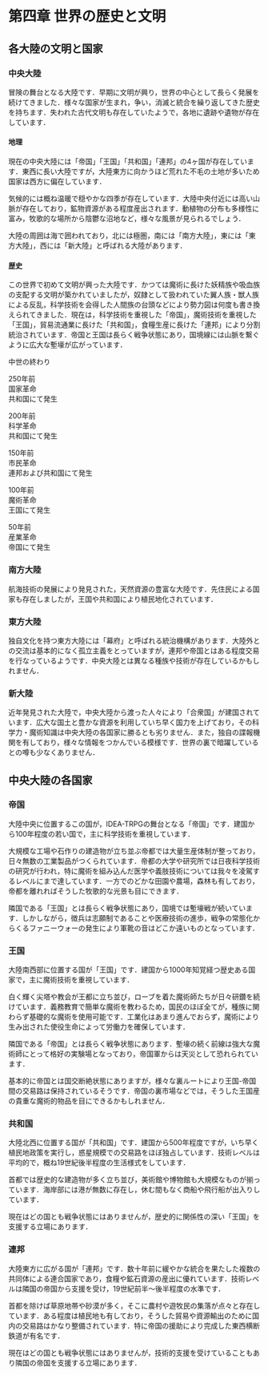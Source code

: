   
  
# 第四章 世界の歴史と文明  
  
## 各大陸の文明と国家  
  
### 中央大陸  
  
冒険の舞台となる大陸です．早期に文明が興り，世界の中心として長らく発展を続けてきました．様々な国家が生まれ，争い，消滅と統合を繰り返してきた歴史を持ちます．失われた古代文明も存在していたようで，各地に遺跡や遺物が存在しています．  
  
#### 地理  
  
現在の中央大陸には「帝国」「王国」「共和国」「連邦」の4ヶ国が存在しています．東西に長い大陸ですが，大陸東方に向かうほど荒れた不毛の土地が多いため国家は西方に偏在しています．  
  
気候的には概ね温暖で穏やかな四季が存在しています．大陸中央付近には高い山脈が存在しており，鉱物資源がある程度産出されます．動植物の分布も多様性に富み，牧歌的な場所から陰鬱な沼地など，様々な風景が見られるでしょう．  
  
大陸の周囲は海で囲われており，北には極圏，南には「南方大陸」，東には「東方大陸」，西には「新大陸」と呼ばれる大陸があります．  
  
  
  
#### 歴史  
  
この世界で初めて文明が興った大陸です．かつては魔術に長けた妖精族や吸血族の支配する文明が築かれていましたが，奴隷として扱われていた翼人族・獣人族による反乱，科学技術を会得した人間族の台頭などにより勢力図は何度も書き換えられてきました．現在は，科学技術を重視した「帝国」，魔術技術を重視した「王国」，貿易流通業に長けた「共和国」，食糧生産に長けた「連邦」により分割統治されています．帝国と王国は長らく戦争状態にあり，国境線には山脈を繋ぐように広大な塹壕が広がっています．  
  
中世の終わり  
  
250年前  
国家革命  
共和国にて発生  
  
200年前  
科学革命  
共和国にて発生  
  
150年前  
市民革命  
連邦および共和国にて発生  
  
100年前  
魔術革命  
王国にて発生  
  
50年前  
産業革命  
帝国にて発生  
  
  
### 南方大陸  
  
航海技術の発展により発見された，天然資源の豊富な大陸です．先住民による国家も存在しましたが，王国や共和国により植民地化されています．  
  
### 東方大陸  
  
独自文化を持つ東方大陸には「幕府」と呼ばれる統治機構があります．大陸外との交流は基本的になく孤立主義をとっていますが，連邦や帝国とはある程度交易を行なっているようです．中央大陸とは異なる種族や技術が存在しているかもしれません．  
  
### 新大陸  
  
近年発見された大陸で，中央大陸から渡った人々により「合衆国」が建国されています．広大な国土と豊かな資源を利用していち早く国力を上げており，その科学力・魔術知識は中央大陸の各国家に勝るとも劣りません．また，独自の諜報機関を有しており，様々な情報をつかんでいる模様です．世界の裏で暗躍しているとの噂も少なくありません．  
  
## 中央大陸の各国家  
  
### 帝国  
  
大陸中央に位置するこの国が，IDEA-TRPGの舞台となる「帝国」です．建国から100年程度の若い国で，主に科学技術を重視しています．  
  
大規模な工場や石作りの建造物が立ち並ぶ帝都では大量生産体制が整っており，日々無数の工業製品がつくられています．帝都の大学や研究所では日夜科学技術の研究が行われ，特に魔術を組み込んだ医学や義肢技術については我々を凌駕するレベルにまで達しています．一方でのどかな田園や農場，森林も有しており，帝都を離れればそうした牧歌的な光景も目にできます．  
  
隣国である「王国」とは長らく戦争状態にあり，国境では塹壕戦が続いています．しかしながら，徴兵は志願制であることや医療技術の進歩，戦争の常態化からくるファニーウォーの発生により軍靴の音はどこか遠いものとなっています．  
  
### 王国  
  
大陸南西部に位置する国が「王国」です．建国から1000年知覚経つ歴史ある国家で，主に魔術技術を重視しています．  
  
白く輝く尖塔や教会が王都に立ち並び，ローブを着た魔術師たちが日々研鑽を続けています．義務教育で簡単な魔術を教わるため，国民のほぼ全てが，種族に関わらず基礎的な魔術を使用可能です．工業化はあまり進んでおらず，魔術により生み出された使役生命によって労働力を確保しています．  
  
隣国である「帝国」とは長らく戦争状態にあります．塹壕の続く前線は強大な魔術師にとって格好の実験場となっており，帝国軍からは天災として恐れられています．  
  
基本的に帝国とは国交断絶状態にありますが，様々な裏ルートにより王国-帝国間の交易路は保持されているそうです．帝国の裏市場などでは，そうした王国産の貴重な魔術的物品を目にできるかもしれません．  
  
### 共和国  
  
大陸北西に位置する国が「共和国」です．建国から500年程度ですが，いち早く植民地政策を実行し，惑星規模での交易路をほぼ独占しています．技術レベルは平均的で，概ね19世紀後半程度の生活様式をしています．  
  
首都では歴史的な建造物が多く立ち並び，美術館や博物館も大規模なものが揃っています．海岸部には港が無数に存在し，休む間もなく商船や飛行船が出入りしています．  
  
現在はどの国とも戦争状態にはありませんが，歴史的に関係性の深い「王国」を支援する立場にあります．  
  
### 連邦  
  
大陸東方に広がる国が「連邦」です．数十年前に緩やかな統合を果たした複数の共同体による連合国家であり，食糧や鉱石資源の産出に優れています．技術レベルは隣国の帝国から支援を受け，19世紀前半〜後半程度の水準です．  
  
首都を除けば草原地帯や砂漠が多く，そこに農村や遊牧民の集落が点々と存在しています．ある程度は植民地も有しており，そうした貿易や資源輸出のために国内の交易路はかなり整備されています．特に帝国の援助により完成した東西横断鉄道が有名です．  
  
現在はどの国とも戦争状態にはありませんが，技術的支援を受けていることもあり隣国の帝国を支援する立場にあります．  
  
  
  
